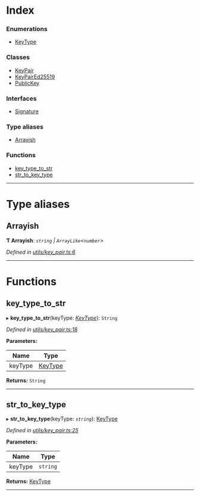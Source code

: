 

# Index

### Enumerations

* [KeyType](../enums/_utils_key_pair_.keytype.md)

### Classes

* [KeyPair](../classes/_utils_key_pair_.keypair.md)
* [KeyPairEd25519](../classes/_utils_key_pair_.keypaired25519.md)
* [PublicKey](../classes/_utils_key_pair_.publickey.md)

### Interfaces

* [Signature](../interfaces/_utils_key_pair_.signature.md)

### Type aliases

* [Arrayish](_utils_key_pair_.md#arrayish)

### Functions

* [key_type_to_str](_utils_key_pair_.md#key_type_to_str)
* [str_to_key_type](_utils_key_pair_.md#str_to_key_type)

---

# Type aliases

<a id="arrayish"></a>

##  Arrayish

**Ƭ Arrayish**: *`string` \| `ArrayLike`<`number`>*

*Defined in [utils/key_pair.ts:6](https://github.com/nearprotocol/nearlib/blob/4fd2642/src.ts/utils/key_pair.ts#L6)*

___

# Functions

<a id="key_type_to_str"></a>

##  key_type_to_str

▸ **key_type_to_str**(keyType: *[KeyType](../enums/_utils_key_pair_.keytype.md)*): `String`

*Defined in [utils/key_pair.ts:18](https://github.com/nearprotocol/nearlib/blob/4fd2642/src.ts/utils/key_pair.ts#L18)*

**Parameters:**

| Name | Type |
| ------ | ------ |
| keyType | [KeyType](../enums/_utils_key_pair_.keytype.md) |

**Returns:** `String`

___
<a id="str_to_key_type"></a>

##  str_to_key_type

▸ **str_to_key_type**(keyType: *`string`*): [KeyType](../enums/_utils_key_pair_.keytype.md)

*Defined in [utils/key_pair.ts:25](https://github.com/nearprotocol/nearlib/blob/4fd2642/src.ts/utils/key_pair.ts#L25)*

**Parameters:**

| Name | Type |
| ------ | ------ |
| keyType | `string` |

**Returns:** [KeyType](../enums/_utils_key_pair_.keytype.md)

___

